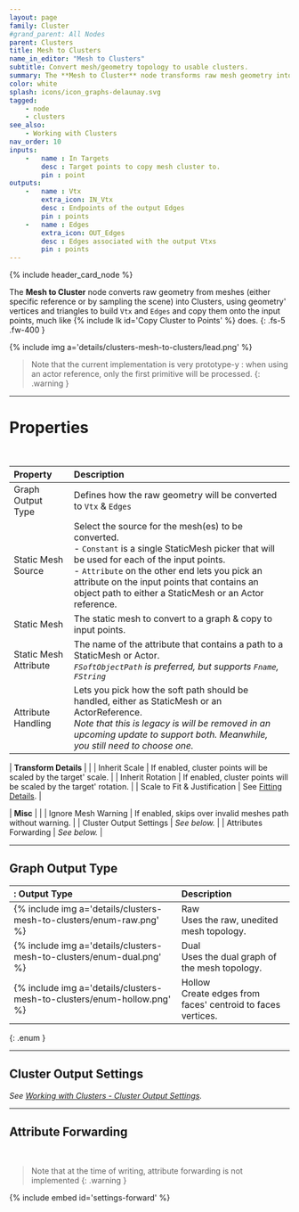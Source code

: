 ```yaml
---
layout: page
family: Cluster
#grand_parent: All Nodes
parent: Clusters
title: Mesh to Clusters
name_in_editor: "Mesh to Clusters"
subtitle: Convert mesh/geometry topology to usable clusters.
summary: The **Mesh to Cluster** node transforms raw mesh geometry into clusters by extracting vertices and edges, which are then copied to input points. This is useful for leveraging mesh topology within a cluster-based workflow.
color: white
splash: icons/icon_graphs-delaunay.svg
tagged:
    - node
    - clusters
see_also:
    - Working with Clusters
nav_order: 10
inputs:
    -   name : In Targets
        desc : Target points to copy mesh cluster to.
        pin : point
outputs:
    -   name : Vtx
        extra_icon: IN_Vtx
        desc : Endpoints of the output Edges
        pin : points
    -   name : Edges
        extra_icon: OUT_Edges
        desc : Edges associated with the output Vtxs
        pin : points
---
```


{% include header_card_node %}

The **Mesh to Cluster** node converts raw geometry from meshes (either specific reference or by sampling the scene) into Clusters, using geometry' vertices and triangles to build `Vtx` and `Edges` and copy them onto the input points, much like {% include lk id='Copy Cluster to Points' %} does.
{: .fs-5 .fw-400 } 

{% include img a='details/clusters-mesh-to-clusters/lead.png' %}

> Note that the current implementation is very prototype-y : when using an actor reference, only the first primitive will be processed.
{: .warning }

---
# Properties
<br>

| Property       | Description          |
|:-------------|:------------------|
| Graph Output Type          | Defines how the raw geometry will be converted to `Vtx` & `Edges` |
| Static Mesh Source          | Select the source for the mesh(es) to be converted.<br>- `Constant` is a single StaticMesh picker that will be used for each of the input points.<br>- `Attribute` on the other end lets you pick an attribute on the input points that contains an object path to either a StaticMesh or an Actor reference. |
| Static Mesh          | The static mesh to convert to a graph & copy to input points. |
| Static Mesh Attribute          | The name of the attribute that contains a path to a StaticMesh or Actor.<br>*`FSoftObjectPath` is preferred, but supports `Fname`, `FString`* |
| Attribute Handling         | Lets you pick how the soft path should be handled, either as StaticMesh or an ActorReference.<br>*Note that this is legacy is will be removed in an upcoming update to support both. Meanwhile, you still need to choose one.* |

| **Transform Details**  | |
| Inherit Scale          | If enabled, cluster points will be scaled by the target' scale. |
| Inherit Rotation          | If enabled, cluster points will be scaled by the target' rotation. |
| Scale to Fit & Justification | See [Fitting Details](/PCGExtendedToolkit/doc-general/general-fitting.html). |

| **Misc**  | |
| Ignore Mesh Warning          | If enabled, skips over invalid meshes path without warning. |
| Cluster Output Settings          | *See below.* |
| Attributes Forwarding          | *See below.* |


---
## Graph Output Type

|: Output Type    | Description |
|:-------------|:------------------|
| {% include img a='details/clusters-mesh-to-clusters/enum-raw.png' %}           | <span class="ebit">Raw</span><br>Uses the raw, unedited mesh topology. |
| {% include img a='details/clusters-mesh-to-clusters/enum-dual.png' %}           | <span class="ebit">Dual</span><br>Uses the dual graph of the mesh topology. |
| {% include img a='details/clusters-mesh-to-clusters/enum-hollow.png' %}           | <span class="ebit">Hollow</span><br>Create edges from faces' centroid to faces vertices. |
{: .enum }

---
## Cluster Output Settings
*See [Working with Clusters - Cluster Output Settings](/PCGExtendedToolkit/doc-general/working-with-clusters.html#cluster-output-settings).*

---
## Attribute Forwarding
<br>

> Note that at the time of writing, attribute forwarding is not implemented
{: .warning }

{% include embed id='settings-forward' %}
